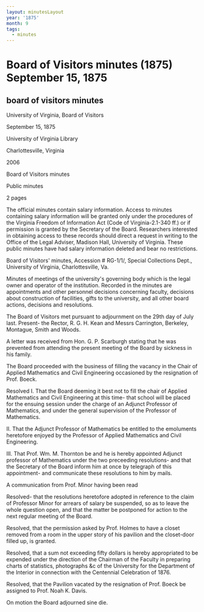 ```yaml
---
layout: minutesLayout
year: '1875'
month: 9
tags:
  - minutes
---
```

Board of Visitors minutes (1875) September 15, 1875
===================================================

board of visitors minutes
-------------------------

University of Virginia, Board of Visitors

September 15, 1875

University of Virginia Library

Charlottesville, Virginia

2006

Board of Visitors minutes

Public minutes

2 pages

The official minutes contain salary information. Access to minutes containing salary information will be granted only under the procedures of the Virginia Freedom of Information Act (Code of Virginia-2.1-340 ff.) or if permission is granted by the Secretary of the Board. Researchers interested in obtaining access to these records should direct a request in writing to the Office of the Legal Adviser, Madison Hall, University of Virginia. These public minutes have had salary information deleted and bear no restrictions.

Board of Visitors' minutes, Accession # RG-1/1/, Special Collections Dept., University of Virginia, Charlottesville, Va.

Minutes of meetings of the university's governing body which is the legal owner and operator of the institution. Recorded in the minutes are appointments and other personnel decisions concerning faculty, decisions about construction of facilities, gifts to the university, and all other board actions, decisions and resolutions.

The Board of Visitors met pursuant to adjournment on the 29th day of July last. Present- the Rector, R. G. H. Kean and Messrs Carrington, Berkeley, Montague, Smith and Woods.

A letter was received from Hon. G. P. Scarburgh stating that he was prevented from attending the present meeting of the Board by sickness in his family.

The Board proceeded with the business of filling the vacancy in the Chair of Applied Mathematics and Civil Engineering occasioned by the resignation of Prof. Boeck.

Resolved I. That the Board deeming it best not to fill the chair of Applied Mathematics and Civil Engineering at this time- that school will be placed for the ensuing session under the charge of an Adjunct Professor of Mathematics, and under the general supervision of the Professor of Mathematics.

II. That the Adjunct Professor of Mathematics be entitled to the emoluments heretofore enjoyed by the Professor of Applied Mathematics and Civil Engineering.

III. That Prof. Wm. M. Thornton be and he is hereby appointed Adjunct professor of Mathematics under the two preceeding resolutions- and that the Secretary of the Board inform him at once by telegraph of this appointment- and communicate these resolutions to him by mails.

A communication from Prof. Minor having been read

Resolved- that the resolutions heretofore adopted in reference to the claim of Professor Minor for arrears of salary be suspended, so as to leave the whole question open, and that the matter be postponed for action to the next regular meeting of the Board.

Resolved, that the permission asked by Prof. Holmes to have a closet removed from a room in the upper story of his pavilion and the closet-door filled up, is granted.

Resolved, that a sum not exceeding fifty dollars is hereby appropriated to be expended under the direction of the Chairman of the Faculty in preparing charts of statistics, photographs &c of the University for the Department of the Interior in connection with the Centennial Celebration of 1876.

Resolved, that the Pavilion vacated by the resignation of Prof. Boeck be assigned to Prof. Noah K. Davis.

On motion the Board adjourned sine die.
